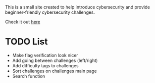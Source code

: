 This is a small site created to help introduce cybersecurity and provide beginner-friendly cybersecurity challenges.

Check it out [here](https://cycow-weekly.vercel.app/)

# TODO List
- Make flag verification look nicer
- Add going between challenges (left/right)
- Add difficulty tags to challenges
- Sort challenges on challenges main page
- Search function
